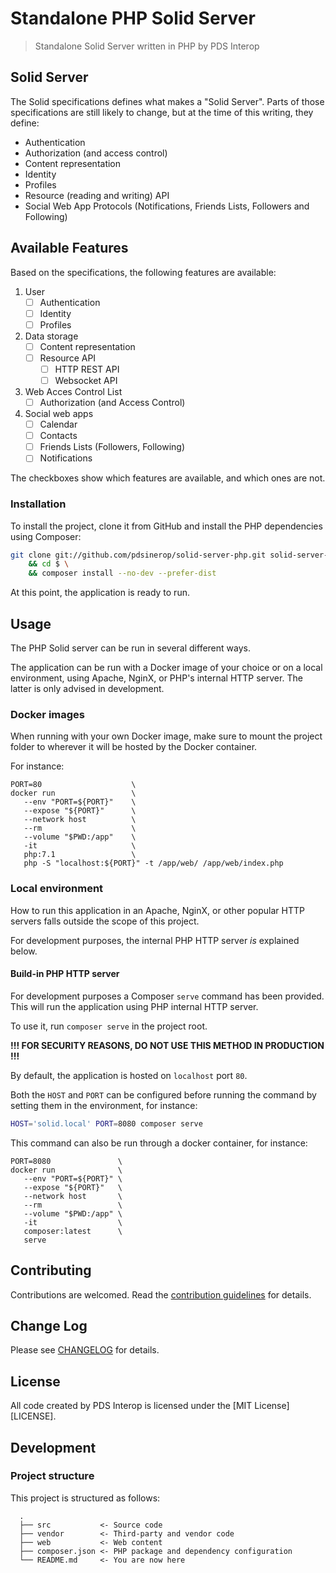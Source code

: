 # Standalone PHP Solid Server

> Standalone Solid Server written in PHP by PDS Interop

## Solid Server

The Solid specifications defines what makes a "Solid Server". Parts of
those specifications are still likely to change, but at the time of this writing,
they define:

- Authentication
- Authorization (and access control)
- Content representation
- Identity
- Profiles
- Resource (reading and writing) API
- Social Web App Protocols (Notifications, Friends Lists, Followers and Following)

<!--
To read more about Solid, and which IETF and W3C specifications are used, visit: https://pdsinterop.org/solid-specs-overview/
-->

## Available Features

Based on the specifications, the following features are available:

1. User
   - [ ] Authentication
   - [ ] Identity
   - [ ] Profiles
2. Data storage
   - [ ] Content representation
   - [ ] Resource API
     - [ ] HTTP REST API
     - [ ] Websocket API
3. Web Acces Control List
   - [ ] Authorization (and Access Control)
4. Social web apps
   - [ ] Calendar
   - [ ] Contacts
   - [ ] Friends Lists (Followers, Following)
   - [ ] Notifications

The checkboxes show which features are available, and which ones are not.

### Installation

To install the project, clone it from GitHub and install the PHP dependencies
using Composer:

```sh
git clone git://github.com/pdsinerop/solid-server-php.git solid-server-php \
    && cd $ \
    && composer install --no-dev --prefer-dist
```
At this point, the application is ready to run.

## Usage

The PHP Solid server can be run in several different ways.

<!-- @TODO: Add local Dockerfile

The easiest is using the provided `Dockerfile`.

If a different environment is desired, the application can be run with the
Docker image of your choice.

Lastly, the application can be run on a local environment, using Apache, NginX,
or PHP's internal HTTP server. The latter is only advised in development.
 -->

The application can be run with a Docker image of your choice or on a local environment, using Apache, NginX, or PHP's internal HTTP server. The latter is
only advised in development.

<!--
   @TODO: Add single-button deploy scripts/config for Heroku, Glitch, and other
          popular playgrounds/developer oriented service providers.
-->
<!--
### Provided Dockerfile

In the project root, run: `docker run`
-->

### Docker images

When running with your own Docker image, make sure to mount the project folder
to wherever it will be hosted by the Docker container.

For instance:

```
PORT=80                    \
docker run                 \
   --env "PORT=${PORT}"    \
   --expose "${PORT}"      \
   --network host          \
   --rm                    \
   --volume "$PWD:/app"    \
   -it                     \
   php:7.1                 \
   php -S "localhost:${PORT}" -t /app/web/ /app/web/index.php
```

### Local environment

How to run this application in an Apache, NginX, or other popular HTTP servers
falls outside the scope of this project.

For development purposes, the internal PHP HTTP server _is_ explained below.

#### Build-in PHP HTTP server

For development purposes a Composer `serve` command has been provided. This will
run the application using PHP internal HTTP server.

To use it, run `composer serve` in the project root.

**!!! FOR SECURITY REASONS, DO NOT USE THIS METHOD IN PRODUCTION !!!**

By default, the application is hosted on `localhost` port `80`.

Both the `HOST` and `PORT` can be configured before running the command by
setting them in the environment, for instance:

```sh
HOST='solid.local' PORT=8080 composer serve
```

This command can also be run through a docker container, for instance:

```
PORT=8080               \
docker run              \
   --env "PORT=${PORT}" \
   --expose "${PORT}"   \
   --network host       \
   --rm                 \
   --volume "$PWD:/app" \
   -it                  \
   composer:latest      \
   serve
```

<!-- @TODO: Set up email addresses for security and community outreach

## Security

If you discover any security related issues, please email <security@pdsinterop.org> instead of using the issue tracker.

-->

## Contributing

Contributions are welcomed. Read the [contribution guidelines](CONTRIBUTING.md) for
details.

## Change Log

Please see [CHANGELOG](CHANGELOG.md) for details.

## License

All code created by PDS Interop is licensed under the [MIT License][LICENSE].

## Development

### Project structure

This project is structured as follows:

<!--
  .
  ├── build         <- Artifacts created by CI and CLI scripts
  ├── cli           <- CLI scripts
  ├── docs          <- Documentation, hosted at https://pdsinterop.org/solid-server-php/
  ├── src           <- Source code
  ├── tests         <- Unit- and integration-tests
  ├── vendor        <- Third-party and vendor code
  ├── web           <- Web content
  ├── composer.json <- PHP package and dependency configuration
  └── README.md     <- You are now here
-->
```
  .
  ├── src           <- Source code
  ├── vendor        <- Third-party and vendor code
  ├── web           <- Web content
  ├── composer.json <- PHP package and dependency configuration
  └── README.md     <- You are now here
```

<!--
### Coding conventions

You can also run [php-cs-fixer](https://github.com/FriendsOfPHP/PHP-CS-Fixer) with the configuration file that can be found in the project root directory.

This project comes with a configuration file and an executable for [php-cs-fixer](https://github.com/FriendsOfPHP/PHP-CS-Fixer) (`.php_cs`) that you can use to (re)format your sourcecode for compliance with this project's coding guidelines:

```sh
$ composer php-cs-fixer fix
```

### Testing

The PHPUnit version to be used is the one installed as a `dev-` dependency via composer. It can be run using `composer test` or by calling it directly:

```sh
$ ./vendor/bin/phpunit
```
-->
